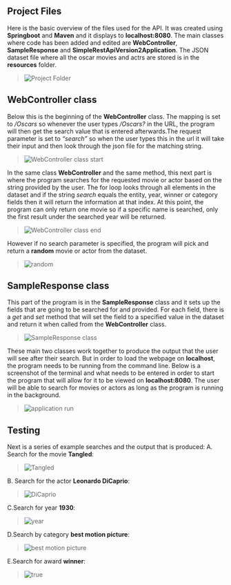 <h2>Project Files</h2>

Here is the basic overview of the files used for the API. It was created using **Springboot** and **Maven** and it displays to **localhost:8080**. The main classes where code has been added and edited are **WebController**, **SampleResponse** and **SimpleRestApiVersion2Application**. The JSON dataset file where all the oscar movies and actrs are stored is in the **resources** folder.
>![Project Folder](https://user-images.githubusercontent.com/31836580/118218908-3e7f7300-b42d-11eb-8306-5a76488ce1b9.png)

<h2>WebController class</h2>

Below this is the beginning of the **WebController** class. The mapping is set to */Oscars* so whenever the user types */Oscars?* in the URL, the program will then get the search value that is entered afterwards.The request parameter is set to *“search”* so when the user types this in the url it will take their input and then look through the json file for the matching string.
>![WebController class start](https://user-images.githubusercontent.com/31836580/118219031-81414b00-b42d-11eb-81d2-1e8b8299bbc8.png)

In the same class **WebController** and the same method, this next part is where the program searches for the requested movie or actor based on the string provided by the user. The for loop looks through all elements in the dataset and if the string *search* equals the entity, year, winner or category fields then it will return the information at that index. At this point, the program can only return one movie so if a specific name is searched, only the first result under the searched year will be returned.
>![WebController class end](https://user-images.githubusercontent.com/31836580/118217316-0cb8dd00-b42a-11eb-8539-c5cfbdee80c3.png)

However if no search parameter is specified, the program will pick and return a **random** movie or actor from the dataset.
>![random](https://user-images.githubusercontent.com/31836580/118219078-9e761980-b42d-11eb-818e-e4c087b7011f.png)

<h2>SampleResponse class</h2>

This part of the program is in the **SampleResponse** class and it sets up the fields that are going to be searched for and provided. For each field, there is a *get* and *set* method that will set the field to a specified value in the dataset and return it when called from the **WebController** class.
>![SampleResponse class](https://user-images.githubusercontent.com/31836580/118219188-d4b39900-b42d-11eb-91c6-51561822a58f.png)

These main two classes work together to produce the output that the user will see after their search. But in order to load the webpage on **localhost**, the program needs to be running from the command line. Below is a screenshot of the terminal and what needs to be entered in order to start the program that will allow for it to be viewed on **localhost:8080**. The user will be able to search for movies or actors as long as the program is running in the background.
>![application run](https://user-images.githubusercontent.com/31836580/118219426-4f7cb400-b42e-11eb-84bd-a6c835f8c940.png)

<h2>Testing</h2>

Next is a series of example searches and the output that is produced:
A. Search for the movie **Tangled**:
>![Tangled](https://user-images.githubusercontent.com/31836580/118219526-8357d980-b42e-11eb-8a5e-63ba305a0e4d.png)

B. Search for the actor **Leonardo DiCaprio**:
>![DiCaprio](https://user-images.githubusercontent.com/31836580/118219557-97034000-b42e-11eb-811b-a284f60dc0af.png)

C.Search for year **1930**:
>![year](https://user-images.githubusercontent.com/31836580/118219594-a7b3b600-b42e-11eb-96e0-0ecadcad1d33.png)

D.Search by category **best motion picture**:
>![best motion picture](https://user-images.githubusercontent.com/31836580/118219619-b4380e80-b42e-11eb-88d0-54198027f614.png)

E.Search for award **winner**:
>![true](https://user-images.githubusercontent.com/31836580/118219637-bf8b3a00-b42e-11eb-96ca-9d3f64445f59.png)













